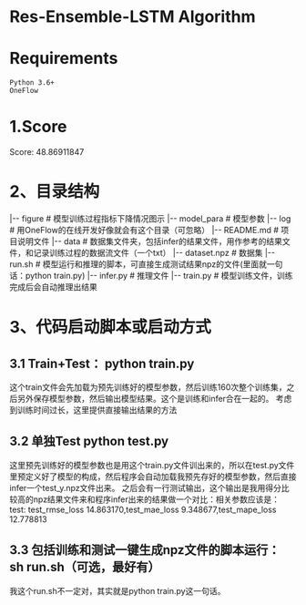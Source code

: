 # Res-Ensemble-LSTM Algorithm

# Requirements

```
Python 3.6+
OneFlow
```
# 1.Score 
Score:  48.86911847

# 2、目录结构

|-- figure # 模型训练过程指标下降情况图示
|-- model_para # 模型参数
|-- log # 用OneFlow的在线开发好像就会有这个目录（可忽略）
|-- README.md # 项目说明文件
|-- data # 数据集文件夹，包括infer的结果文件，用作参考的结果文件，和记录训练过程的数据流文件（一个txt）
|-- dataset.npz # 数据集
|-- run.sh # 模型运行和推理的脚本，可直接生成测试结果npz的文件(里面就一句话：python train.py)
|-- infer.py # 推理文件
|-- train.py # 模型训练文件，训练完成后会自动推理出结果

# 3、代码启动脚本或启动方式

## 3.1 Train+Test：  python train.py
这个train文件会先加载为预先训练好的模型参数，然后训练160次整个训练集，之后另外保存模型参数，然后输出模型结果。这个是训练和infer合在一起的。
考虑到训练时间过长，这里提供直接输出结果的方法
## 3.2 单独Test python test.py
这里预先训练好的模型参数也是用这个train.py文件训出来的，所以在test.py文件里预定义好了模型的构成，然后程序会自动加载我预先存好的模型参数，然后直接infer一个test_y.npz文件出来。
之后会有一行测试输出，这个输出是我用得分比较高的npz结果文件来和程序infer出来的结果做一个对比：相关参数应该是：
test: test_rmse_loss 14.863170,test_mae_loss 9.348677,test_mape_loss 12.778813
## 3.3 包括训练和测试一键生成npz文件的脚本运行： sh run.sh（可选，最好有）
我这个run.sh不一定对，其实就是python train.py这一句话。
